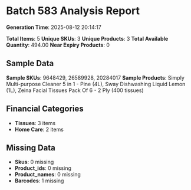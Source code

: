 # Batch 583 Analysis Report

**Generation Time**: 2025-08-12 20:14:17

**Total Items**: 5
**Unique SKUs**: 3
**Unique Products**: 3
**Total Available Quantity**: 494.00
**Near Expiry Products**: 0

## Sample Data
**Sample SKUs**: 9648429, 26589928, 20284017
**Sample Products**: Simply Multi-purpose Cleaner 5 in 1 - Pine (4L), Sway Dishwashing Liquid Lemon (1L), Zeina Facial Tissues Pack Of 6 - 2 Ply (400 tissues)

## Financial Categories
- **Tissues**: 3 items
- **Home Care**: 2 items

## Missing Data
- **Skus**: 0 missing
- **Product_ids**: 0 missing
- **Product_names**: 0 missing
- **Barcodes**: 1 missing
